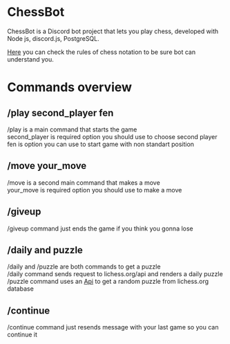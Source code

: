 # ChessBot 
ChessBot is a Discord bot project that lets you play chess, developed with Node js, discord.js, PostgreSQL.

[Here](https://www.chess.com/terms/chess-notation) you can check the rules of chess notation to be sure bot can understand you.

# Commands overview

## /play second_player fen 
/play is a main command that starts the game  
second_player is required option you should use to choose second player  
fen is option you can use to start game with non standart position  

## /move your_move
/move is a second main command that makes a move  
your_move is required option you should use to make a move  

## /giveup
/giveup command just ends the game if you think you gonna lose

## /daily and puzzle
/daily and /puzzle are both commands to get a puzzle  
/daily command sends request to lichess.org/api and renders a daily puzzle  
/puzzle command uses an [Api](https://rapidapi.com/KeeghanM/api/chess-puzzles/details) to get a random puzzle from lichess.org database

## /continue
/continue command just resends message with your last game so you can continue it

